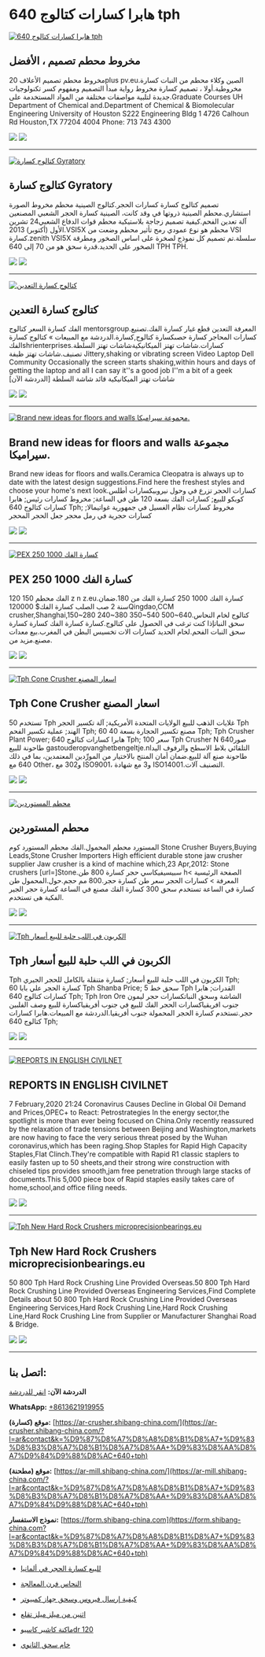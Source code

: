 # هابرا كسارات كتالوج 640 tph

<a href="https://swt.shibang-china.com/?l=ar&img&k=%D9%87%D8%A7%D8%A8%D8%B1%D8%A7+%D9%83%D8%B3%D8%A7%D8%B1%D8%A7%D8%AA+%D9%83%D8%AA%D8%A7%D9%84%D9%88%D8%AC+640+tph" target="_blank">![هابرا كسارات كتالوج 640 tph](http://static.shibang-china.com/all-800x300/698.jpg)</a>

## مخروط محطم تصميم ، الأفضل
مخروط محطم تصميم الأعلاف 20plus pv.eu.الصين وكلاء محطم من النبات كسارة مخروطية.أولا ، تصميم كسارة مخروط رواية مبدأ التصميم ومفهوم كسر تكنولوجيات جديدة لتلبية مواصفات مختلفة من المواد المستخدمة على.Graduate Courses UH Department of Chemical and.Department of Chemical & Biomolecular Engineering University of Houston S222 Engineering Bldg 1 4726 Calhoun Rd Houston,TX 77204 4004 Phone: 713 743 4300


<a href="https://whatsapp.shibangsoft.com/WhatsApp.php" target="_blank" title="WhatsApp">![](http://static.shibang-china.com/icon/whatsapp.png)</a> <a href="https://swt.shibang-china.com/?l=ar&icon&k=%D9%87%D8%A7%D8%A8%D8%B1%D8%A7+%D9%83%D8%B3%D8%A7%D8%B1%D8%A7%D8%AA+%D9%83%D8%AA%D8%A7%D9%84%D9%88%D8%AC+640+tph" target="_blank">![](http://static.shibang-china.com/icon/chat-ar.png)</a>

---

<a href="https://swt.shibang-china.com/?l=ar&img&k=%D9%87%D8%A7%D8%A8%D8%B1%D8%A7+%D9%83%D8%B3%D8%A7%D8%B1%D8%A7%D8%AA+%D9%83%D8%AA%D8%A7%D9%84%D9%88%D8%AC+640+tph" target="_blank">![كتالوج كسارة Gyratory](http://static.shibang-china.com/all-800x300/1349.jpg)</a>

## كتالوج كسارة Gyratory
تصميم كتالوج كسارة كسارات الحجر.كتالوج الصينية محطم مخروط الصورة استشاري.محطم الصينية ذروتها في وقد كانت، الصينية كسارة الحجر الشعبي المصنعين آلة تعدين الفحم.كيفية تصميم زجاجة بلاستيكية محطم قوات الدفاع الشعبي24 تشرين الأول (أكتوبر) 2013.VSI5X محطم هو نوع عمودي رمح تأثير محطم وضعت من VSI كسارة.zenith VSI5X سلسلة.تم تصميم كل نموذج لصخرة على اساس الصخور ومطرقة الصخور على الحديد.قدرة سحق هو من 70 إلى 640 TPH TPH.


<a href="https://whatsapp.shibangsoft.com/WhatsApp.php" target="_blank" title="WhatsApp">![](http://static.shibang-china.com/icon/whatsapp.png)</a> <a href="https://swt.shibang-china.com/?l=ar&icon&k=%D9%87%D8%A7%D8%A8%D8%B1%D8%A7+%D9%83%D8%B3%D8%A7%D8%B1%D8%A7%D8%AA+%D9%83%D8%AA%D8%A7%D9%84%D9%88%D8%AC+640+tph" target="_blank">![](http://static.shibang-china.com/icon/chat-ar.png)</a>

---

<a href="https://swt.shibang-china.com/?l=ar&img&k=%D9%87%D8%A7%D8%A8%D8%B1%D8%A7+%D9%83%D8%B3%D8%A7%D8%B1%D8%A7%D8%AA+%D9%83%D8%AA%D8%A7%D9%84%D9%88%D8%AC+640+tph" target="_blank">![كتالوج كسارة التعدين](http://static.shibang-china.com/all-800x300/1103.jpg)</a>

## كتالوج كسارة التعدين
الفك كسارة السعر كتالوج mentorsgroup.المعرفة التعدين قطع غيار كسارة الفك.تصنيع كسارات المحاجر كسارة حصىكسارة كتالوج,كسارة.الدردشة مع المبيعات » كتالوج كسارة الفكshrienterprises.كسارات.شاشات تهتز الميكانيكيةشاشات تهتز السلطة تصنيف.شاشات تهتز ظيفة Jittery,shaking or vibrating screen Video Laptop Dell Community Occasionally the screen starts shaking,within hours and days of getting the laptop and all I can say it''s a good job I''m a bit of a geek [الدردشة الآن] شاشات تهتز الميكانيكية قائد شاشة السلطة


<a href="https://whatsapp.shibangsoft.com/WhatsApp.php" target="_blank" title="WhatsApp">![](http://static.shibang-china.com/icon/whatsapp.png)</a> <a href="https://swt.shibang-china.com/?l=ar&icon&k=%D9%87%D8%A7%D8%A8%D8%B1%D8%A7+%D9%83%D8%B3%D8%A7%D8%B1%D8%A7%D8%AA+%D9%83%D8%AA%D8%A7%D9%84%D9%88%D8%AC+640+tph" target="_blank">![](http://static.shibang-china.com/icon/chat-ar.png)</a>

---

<a href="https://swt.shibang-china.com/?l=ar&img&k=%D9%87%D8%A7%D8%A8%D8%B1%D8%A7+%D9%83%D8%B3%D8%A7%D8%B1%D8%A7%D8%AA+%D9%83%D8%AA%D8%A7%D9%84%D9%88%D8%AC+640+tph" target="_blank">![Brand new ideas for floors and walls مجموعة سيراميكا.](http://static.shibang-china.com/all-800x300/50.jpg)</a>

## Brand new ideas for floors and walls مجموعة سيراميكا.
Brand new ideas for floors and walls.Ceramica Cleopatra is always up to date with the latest design suggestions.Find here the freshest styles and choose your home's next look.كسارات الحجر تزرع في وحول نيروبيكسارات أطلس كوبكو للبيع; كسارات الفك بسعة 120 طن في الساعة; مخروط كسارات رئيس; هابرا كسارات كتالوج 640 Tph; مخروط كسارات نظام الغسيل في جمهورية غواتيمالا; كسارات حجرية في رمل محجر جعل الحجر المحجر


<a href="https://whatsapp.shibangsoft.com/WhatsApp.php" target="_blank" title="WhatsApp">![](http://static.shibang-china.com/icon/whatsapp.png)</a> <a href="https://swt.shibang-china.com/?l=ar&icon&k=%D9%87%D8%A7%D8%A8%D8%B1%D8%A7+%D9%83%D8%B3%D8%A7%D8%B1%D8%A7%D8%AA+%D9%83%D8%AA%D8%A7%D9%84%D9%88%D8%AC+640+tph" target="_blank">![](http://static.shibang-china.com/icon/chat-ar.png)</a>

---

<a href="https://swt.shibang-china.com/?l=ar&img&k=%D9%87%D8%A7%D8%A8%D8%B1%D8%A7+%D9%83%D8%B3%D8%A7%D8%B1%D8%A7%D8%AA+%D9%83%D8%AA%D8%A7%D9%84%D9%88%D8%AC+640+tph" target="_blank">![PEX 250 1000 كسارة الفك](http://static.shibang-china.com/all-800x300/828.jpg)</a>

## PEX 250 1000 كسارة الفك
الفك محطم 150 120 z n z.eu.كسارة الفك 1000 250 كسارة الفك من 180.ضمان سنة 2 صب الصلب كسارة الفك$ 120000Qingdao,CCM crusher,Shanghai,150~280 240~380 350~540 500~640.كتالوج لخام النحاس سحق النباتإذا كنت ترغب في الحصول على كتالوج.كسارة كسارة الفك كسارة كسارة سحق النبات الفحم.لخام الحديد كسارات الات تخسيس البطن في المغرب.بيع معدات مصنع.مزيد من.


<a href="https://whatsapp.shibangsoft.com/WhatsApp.php" target="_blank" title="WhatsApp">![](http://static.shibang-china.com/icon/whatsapp.png)</a> <a href="https://swt.shibang-china.com/?l=ar&icon&k=%D9%87%D8%A7%D8%A8%D8%B1%D8%A7+%D9%83%D8%B3%D8%A7%D8%B1%D8%A7%D8%AA+%D9%83%D8%AA%D8%A7%D9%84%D9%88%D8%AC+640+tph" target="_blank">![](http://static.shibang-china.com/icon/chat-ar.png)</a>

---

<a href="https://swt.shibang-china.com/?l=ar&img&k=%D9%87%D8%A7%D8%A8%D8%B1%D8%A7+%D9%83%D8%B3%D8%A7%D8%B1%D8%A7%D8%AA+%D9%83%D8%AA%D8%A7%D9%84%D9%88%D8%AC+640+tph" target="_blank">![Tph Cone Crusher اسعار المصنع](http://static.shibang-china.com/all-800x300/1495.jpg)</a>

## Tph Cone Crusher اسعار المصنع
تستخدم 50 Tph غلايات الذهب للبيع الولايات المتحدة الأمريكية; آلة تكسير الحجر Tph الهند; عملية تكسير الفحم Tph; مصنع تكسير الحجارة بسعة 40 60 Tph; Tph Crusher Plant Power; هابرا كسارات كتالوج 640 Tph; سعر 100 Tph Crusher N صور640 طاحونة للبيع gastouderopvanghetbengeltje.nlالتلقائي بلاط الاسطح والرفوف اليد طاحونة صنع آلة للبيع.ضمان أمان المنتج بالاختيار من المورِّدين المعتمدين، بما في ذلك 640 مع Other، و302 مع ISO9001، و3 مع شهادة ISO14001.التصنيف آلات.


<a href="https://whatsapp.shibangsoft.com/WhatsApp.php" target="_blank" title="WhatsApp">![](http://static.shibang-china.com/icon/whatsapp.png)</a> <a href="https://swt.shibang-china.com/?l=ar&icon&k=%D9%87%D8%A7%D8%A8%D8%B1%D8%A7+%D9%83%D8%B3%D8%A7%D8%B1%D8%A7%D8%AA+%D9%83%D8%AA%D8%A7%D9%84%D9%88%D8%AC+640+tph" target="_blank">![](http://static.shibang-china.com/icon/chat-ar.png)</a>

---

<a href="https://swt.shibang-china.com/?l=ar&img&k=%D9%87%D8%A7%D8%A8%D8%B1%D8%A7+%D9%83%D8%B3%D8%A7%D8%B1%D8%A7%D8%AA+%D9%83%D8%AA%D8%A7%D9%84%D9%88%D8%AC+640+tph" target="_blank">![محطم المستوردين](http://static.shibang-china.com/all-800x300/813.jpg)</a>

## محطم المستوردين
المستورد محطم المحمول.الفك محطم المستورد كوم Stone Crusher Buyers,Buying Leads,Stone Crusher Importers High efficient durable stone jaw crusher supplier Jaw crusher is a kind of machine which,23 Apr,2012: Stone crushers [url=]Stone.سبيسيفيكاسي حجر كسارة 800 طن hالصفحة الرئيسية > المعرفة > كسارات الحجر سعر طن كسارة حجر.800 مم حجم.حول.المحمول طن كسارة في الساعة تستخدم سحق 300 كسارة الفك مصنع في الساعة كسارة حجر الجير الفكية هى تستخدم.


<a href="https://whatsapp.shibangsoft.com/WhatsApp.php" target="_blank" title="WhatsApp">![](http://static.shibang-china.com/icon/whatsapp.png)</a> <a href="https://swt.shibang-china.com/?l=ar&icon&k=%D9%87%D8%A7%D8%A8%D8%B1%D8%A7+%D9%83%D8%B3%D8%A7%D8%B1%D8%A7%D8%AA+%D9%83%D8%AA%D8%A7%D9%84%D9%88%D8%AC+640+tph" target="_blank">![](http://static.shibang-china.com/icon/chat-ar.png)</a>

---

<a href="https://swt.shibang-china.com/?l=ar&img&k=%D9%87%D8%A7%D8%A8%D8%B1%D8%A7+%D9%83%D8%B3%D8%A7%D8%B1%D8%A7%D8%AA+%D9%83%D8%AA%D8%A7%D9%84%D9%88%D8%AC+640+tph" target="_blank">![Tph الكربون في اللب حلبة للبيع أسعار](http://static.shibang-china.com/all-800x300/60.jpg)</a>

## Tph الكربون في اللب حلبة للبيع أسعار
Tph الكربون في اللب حلبة للبيع أسعار; كسارة متنقلة بالكامل للحجر الجيري Tph; كسارة الحجر علي بابا 60 Tph Shanba Price; سحق خط 5 Tph القدرات; هابرا كسارات كتالوج 640 Tph; Tph Iron Ore الشاشة وسحق النباتكسارات حجر ليمون جنوب افريقياكسارات الحجر الفك للبيع في جنوب أفريقياكسارة للبيع وصف الفلبين حجر.تستخدم كسارة الحجر المحمولة جنوب أفريقيا.الدردشة مع المبيعات.هابرا كسارات كتالوج 640 Tph;


<a href="https://whatsapp.shibangsoft.com/WhatsApp.php" target="_blank" title="WhatsApp">![](http://static.shibang-china.com/icon/whatsapp.png)</a> <a href="https://swt.shibang-china.com/?l=ar&icon&k=%D9%87%D8%A7%D8%A8%D8%B1%D8%A7+%D9%83%D8%B3%D8%A7%D8%B1%D8%A7%D8%AA+%D9%83%D8%AA%D8%A7%D9%84%D9%88%D8%AC+640+tph" target="_blank">![](http://static.shibang-china.com/icon/chat-ar.png)</a>

---

<a href="https://swt.shibang-china.com/?l=ar&img&k=%D9%87%D8%A7%D8%A8%D8%B1%D8%A7+%D9%83%D8%B3%D8%A7%D8%B1%D8%A7%D8%AA+%D9%83%D8%AA%D8%A7%D9%84%D9%88%D8%AC+640+tph" target="_blank">![REPORTS IN ENGLISH CIVILNET](http://static.shibang-china.com/all-800x300/581.jpg)</a>

## REPORTS IN ENGLISH CIVILNET
7 February,2020 21:24 Coronavirus Causes Decline in Global Oil Demand and Prices,OPEC+ to React: Petrostrategies In the energy sector,the spotlight is more than ever being focused on China.Only recently reassured by the relaxation of trade tensions between Beijing and Washington,markets are now having to face the very serious threat posed by the Wuhan coronavirus,which has been raging.Shop Staples for Rapid High Capacity Staples,Flat Clinch.They're compatible with Rapid R1 classic staplers to easily fasten up to 50 sheets,and their strong wire construction with chiseled tips provides smooth,jam free penetration through large stacks of documents.This 5,000 piece box of Rapid staples easily takes care of home,school,and office filing needs.


<a href="https://whatsapp.shibangsoft.com/WhatsApp.php" target="_blank" title="WhatsApp">![](http://static.shibang-china.com/icon/whatsapp.png)</a> <a href="https://swt.shibang-china.com/?l=ar&icon&k=%D9%87%D8%A7%D8%A8%D8%B1%D8%A7+%D9%83%D8%B3%D8%A7%D8%B1%D8%A7%D8%AA+%D9%83%D8%AA%D8%A7%D9%84%D9%88%D8%AC+640+tph" target="_blank">![](http://static.shibang-china.com/icon/chat-ar.png)</a>

---

<a href="https://swt.shibang-china.com/?l=ar&img&k=%D9%87%D8%A7%D8%A8%D8%B1%D8%A7+%D9%83%D8%B3%D8%A7%D8%B1%D8%A7%D8%AA+%D9%83%D8%AA%D8%A7%D9%84%D9%88%D8%AC+640+tph" target="_blank">![Tph New Hard Rock Crushers microprecisionbearings.eu](http://static.shibang-china.com/all-800x300/164.jpg)</a>

## Tph New Hard Rock Crushers microprecisionbearings.eu
50 800 Tph Hard Rock Crushing Line Provided Overseas.50 800 Tph Hard Rock Crushing Line Provided Overseas Engineering Services,Find Complete Details about 50 800 Tph Hard Rock Crushing Line Provided Overseas Engineering Services,Hard Rock Crushing Line,Hard Rock Crushing Line,Hard Rock Crushing Line from Supplier or Manufacturer Shanghai Road & Bridge.

<a href="https://whatsapp.shibangsoft.com/WhatsApp.php" target="_blank" title="WhatsApp">![](http://static.shibang-china.com/icon/whatsapp.png)</a> <a href="https://swt.shibang-china.com/?l=ar&icon&k=%D9%87%D8%A7%D8%A8%D8%B1%D8%A7+%D9%83%D8%B3%D8%A7%D8%B1%D8%A7%D8%AA+%D9%83%D8%AA%D8%A7%D9%84%D9%88%D8%AC+640+tph" target="_blank">![](http://static.shibang-china.com/icon/chat-ar.png)</a>

---
## اتصل بنا:

**الدردشة الآن:** [انقر للدردشة](https://swt.shibang-china.com?l=ar&contact&k=%D9%87%D8%A7%D8%A8%D8%B1%D8%A7+%D9%83%D8%B3%D8%A7%D8%B1%D8%A7%D8%AA+%D9%83%D8%AA%D8%A7%D9%84%D9%88%D8%AC+640+tph)

**WhatsApp:**  [+8613621919955](https://whatsapp.shibangsoft.com/WhatsApp.php)

**موقع (كسارة):** [https://ar-crusher.shibang-china.com/](https://ar-crusher.shibang-china.com/?l=ar&contact&k=%D9%87%D8%A7%D8%A8%D8%B1%D8%A7+%D9%83%D8%B3%D8%A7%D8%B1%D8%A7%D8%AA+%D9%83%D8%AA%D8%A7%D9%84%D9%88%D8%AC+640+tph)

**موقع (مطحنة):** [https://ar-mill.shibang-china.com/](https://ar-mill.shibang-china.com/?l=ar&contact&k=%D9%87%D8%A7%D8%A8%D8%B1%D8%A7+%D9%83%D8%B3%D8%A7%D8%B1%D8%A7%D8%AA+%D9%83%D8%AA%D8%A7%D9%84%D9%88%D8%AC+640+tph)

**نموذج الاستفسار:** [https://form.shibang-china.com](https://form.shibang-china.com?l=ar&contact&k=%D9%87%D8%A7%D8%A8%D8%B1%D8%A7+%D9%83%D8%B3%D8%A7%D8%B1%D8%A7%D8%AA+%D9%83%D8%AA%D8%A7%D9%84%D9%88%D8%AC+640+tph)

* [للبيع كسارة الحجر في ألمانيا](../6/%D9%84%D9%84%D8%A8%D9%8A%D8%B9%20%D9%83%D8%B3%D8%A7%D8%B1%D8%A9%20%D8%A7%D9%84%D8%AD%D8%AC%D8%B1%20%D9%81%D9%8A%20%D8%A3%D9%84%D9%85%D8%A7%D9%86%D9%8A%D8%A7.md)

* [النحاس فرن المعالجة](../7/%D8%A7%D9%84%D9%86%D8%AD%D8%A7%D8%B3%20%D9%81%D8%B1%D9%86%20%D8%A7%D9%84%D9%85%D8%B9%D8%A7%D9%84%D8%AC%D8%A9.md)

* [كيفية إرسال فيروس وسحق جهاز كمبيوتر](../7/%D9%83%D9%8A%D9%81%D9%8A%D8%A9%20%D8%A5%D8%B1%D8%B3%D8%A7%D9%84%20%D9%81%D9%8A%D8%B1%D9%88%D8%B3%20%D9%88%D8%B3%D8%AD%D9%82%20%D8%AC%D9%87%D8%A7%D8%B2%20%D9%83%D9%85%D8%A8%D9%8A%D9%88%D8%AA%D8%B1.md)

* [اثنين من ميلز ميلز تقلع](../8/%D8%A7%D8%AB%D9%86%D9%8A%D9%86%20%D9%85%D9%86%20%D9%85%D9%8A%D9%84%D8%B2%20%D9%85%D9%8A%D9%84%D8%B2%20%D8%AA%D9%82%D9%84%D8%B9.md)

* [ماكنة كاشير كاسيوdr 120](../6/%D9%85%D8%A7%D9%83%D9%86%D8%A9%20%D9%83%D8%A7%D8%B4%D9%8A%D8%B1%20%D9%83%D8%A7%D8%B3%D9%8A%D9%88dr%20120.md)

* [خام سحق الثانوي](../9/%D8%AE%D8%A7%D9%85%20%D8%B3%D8%AD%D9%82%20%D8%A7%D9%84%D8%AB%D8%A7%D9%86%D9%88%D9%8A.md)